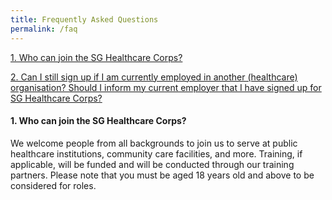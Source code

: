 ```yaml
---
title: Frequently Asked Questions
permalink: /faq
---
```

[1. Who can join the SG Healthcare Corps?](1.-Who-can-join-the-SG-Healthcare-Corps?)

[2. Can I still sign up if I am currently employed in another (healthcare) organisation? Should I inform my current employer that I have signed up for SG Healthcare Corps?](2.-Can-I-still-sign-up-if-I-am-currently-employed-in-another-(healthcare)-organisation?-Should-I-inform-my-current-employer-that-I-have-signed-up-for-SG-Healthcare-Corps?)

#### 1. Who can join the SG Healthcare Corps?
We welcome people from all backgrounds to join us to serve at public healthcare institutions, community care facilities, and more. Training, if applicable, will be funded and will be conducted through our training partners. Please note that you must be aged 18 years old and above to be considered for roles.